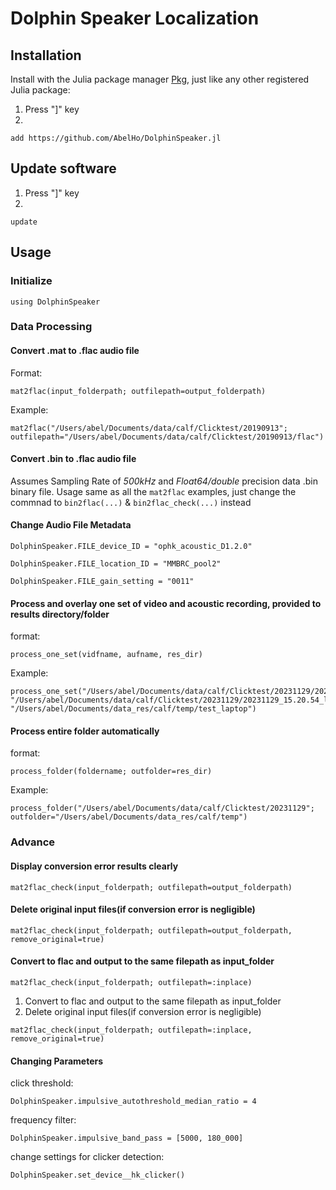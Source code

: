 # Dolphin Speaker Localization
<!--- 
[![Stable](https://img.shields.io/badge/docs-stable-blue.svg)](https://juliaci.github.io/PkgTemplates.jl/stable)
[![Dev](https://img.shields.io/badge/docs-dev-blue.svg)](https://juliaci.github.io/PkgTemplates.jl/dev)
[![CI](https://github.com/JuliaCI/PkgTemplates.jl/actions/workflows/CI.yml/badge.svg?branch=master)](https://github.com/JuliaCI/PkgTemplates.jl/actions/workflows/CI.yml?query=branch%3Amaster)
[![Codecov](https://codecov.io/gh/JuliaCI/PkgTemplates.jl/branch/master/graph/badge.svg?token=WsGRSymBmZ)](https://codecov.io/gh/JuliaCI/PkgTemplates.jl)
[![Code Style: Blue](https://img.shields.io/badge/code%20style-blue-4495d1.svg)](https://github.com/invenia/BlueStyle)
[![ColPrac: Contributor Guide on Collaborative Practices for Community Packages](https://img.shields.io/badge/ColPrac-Contributor%20Guide-blueviolet)](https://github.com/SciML/ColPrac)

**PkgTemplates creates new Julia packages in an easy, repeatable, and customizable way.**
--->
## Installation

Install with the Julia package manager [Pkg](https://pkgdocs.julialang.org/), just like any other registered Julia package:
1. Press "]" key
2.
```
add https://github.com/AbelHo/DolphinSpeaker.jl
```

## Update software
1. Press "]" key
2.
```
update
```

## Usage
### Initialize
```
using DolphinSpeaker
```

### Data Processing

#### Convert .mat to .flac audio file
Format:
```
mat2flac(input_folderpath; outfilepath=output_folderpath)
```
Example:
```
mat2flac("/Users/abel/Documents/data/calf/Clicktest/20190913"; outfilepath="/Users/abel/Documents/data/calf/Clicktest/20190913/flac")
```

#### Convert .bin to .flac audio file
Assumes Sampling Rate of _500kHz_ and _Float64/double_ precision data .bin binary file. 
Usage same as all the ```mat2flac``` examples, just change the commnad to ```bin2flac(...)``` & ```bin2flac_check(...)``` instead

#### Change Audio File Metadata
```
DolphinSpeaker.FILE_device_ID = "ophk_acoustic_D1.2.0"
```
```
DolphinSpeaker.FILE_location_ID = "MMBRC_pool2"
```
```
DolphinSpeaker.FILE_gain_setting = "0011"
```

#### Process and overlay one set of video and acoustic recording, provided to results directory/folder
format:
```
process_one_set(vidfname, aufname, res_dir)
```
Example:
```
process_one_set("/Users/abel/Documents/data/calf/Clicktest/20231129/20231129_15.20.54_log.mkv", "/Users/abel/Documents/data/calf/Clicktest/20231129/20231129_15.20.54_log.flac", "/Users/abel/Documents/data_res/calf/temp/test_laptop")
```

#### Process entire folder automatically
format:
```
process_folder(foldername; outfolder=res_dir)
```
Example:
```
process_folder("/Users/abel/Documents/data/calf/Clicktest/20231129"; outfolder="/Users/abel/Documents/data_res/calf/temp")
```

### Advance
#### Display conversion error results clearly
```
mat2flac_check(input_folderpath; outfilepath=output_folderpath)
```

#### Delete original input files(if conversion error is negligible)
```
mat2flac_check(input_folderpath; outfilepath=output_folderpath, remove_original=true)
```

#### Convert to flac and output to the same filepath as input_folder
```
mat2flac_check(input_folderpath; outfilepath=:inplace)
```
1. Convert to flac and output to the same filepath as input_folder
2. Delete original input files(if conversion error is negligible)
```
mat2flac_check(input_folderpath; outfilepath=:inplace, remove_original=true)
```

#### Changing Parameters
click threshold:
```
DolphinSpeaker.impulsive_autothreshold_median_ratio = 4
```
frequency filter:
```
DolphinSpeaker.impulsive_band_pass = [5000, 180_000]
```

change settings for clicker detection:
```
DolphinSpeaker.set_device__hk_clicker()
```




